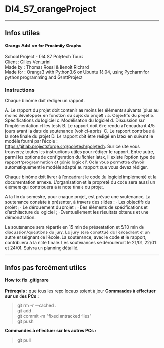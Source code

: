 DI4_S7_orangeProject
====================

----------
Infos utiles
-------------
#### Orange Add-on for Proximity Graphs
School Project - DI4 S7 Polytech Tours<br />
Client : Gilles Venturini<br />
Made by : Thomas Rossi & Benoît Richard<br />
Made for : Orange3 with Python3.6 on Ubuntu 18.04, using Pycharm for python programming and GanttProject

### Instructions
Chaque binôme doit rédiger un rapport.

A.       Le rapport du projet doit contenir au moins les éléments suivants (plus au moins développés en fonction du sujet du projet) :
  a.       Objectifs du projet
  b.       Spécifications du logiciel
  c.       Modélisation du logiciel
  d.       Discussion sur l’implémentation et les tests
B.       Le rapport doit être rendu à l’encadrant 4/5 jours avant la date de soutenance (voir ci-après)
C.       Le rapport contribue à la note finale du projet
D.       Le rapport doit être rédigé en latex en suivant le modèle fourni par l’école : https://gitlab.projectsforge.org/polytech/polytech. Sur ce site vous trouverez toutes les instructions utiles pour rédiger le rapport. Entre autre, parmi les options de configuration du fichier latex, il existe l’option type de rapport ‘programmation et génie logiciel’. Cela vous permettra d’avoir automatiquement le modèle adapté au rapport que vous devez rédiger.

Chaque binôme doit livrer à l’encadrant le code du logiciel implémenté et la documentation annexe. L’organisation et la propreté du code sera aussi un élément qui contribuera à la note finale du projet.

A la fin du semestre, pour chaque projet, est prévue une soutenance. La soutenance consiste à présenter, à travers des slides :
· Les objectifs du projet ;
· Le déroulement du projet ;
· Des éléments de spécifications et d’architecture du logiciel ;
· Eventuellement les résultats obtenus et une démonstration.

La soutenance sera répartie en 15 min de présentation et 5/10 min de discussion/questions du jury. Le jury sera constitué de l’encadrant et un autre enseignant de l’école.
La soutenance, avec le code et le rapport, contribuera à la note finale.
Les soutenances se dérouleront le 21/01, 22/01 et 24/01. Suivra un planning détaillé.

----------
Infos pas forcément utiles
-------------
#### How to: fix .gitignore

**Prérequis :** que tous les repo locaux soient à jour
**Commandes à effectuer sur un des PCs :**
> git rm -r --cached .<br />
> git add .<br />
> git commit -m "fixed untracked files"<br />
> git push<br />

**Commandes à effectuer sur les autres PCs :**
> git pull
